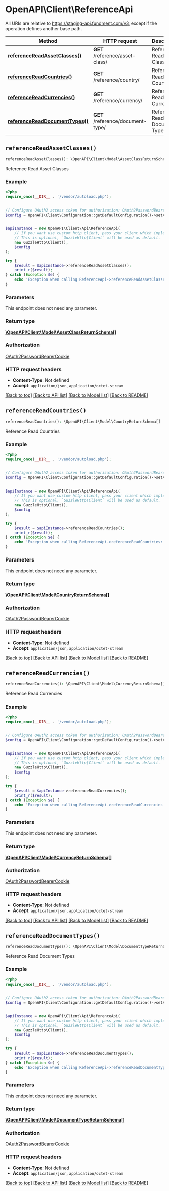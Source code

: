 # OpenAPI\Client\ReferenceApi

All URIs are relative to https://staging-api.fundment.com/v3, except if the operation defines another base path.

| Method | HTTP request | Description |
| ------------- | ------------- | ------------- |
| [**referenceReadAssetClasses()**](ReferenceApi.md#referenceReadAssetClasses) | **GET** /reference/asset-class/ | Reference Read Asset Classes |
| [**referenceReadCountries()**](ReferenceApi.md#referenceReadCountries) | **GET** /reference/country/ | Reference Read Countries |
| [**referenceReadCurrencies()**](ReferenceApi.md#referenceReadCurrencies) | **GET** /reference/currency/ | Reference Read Currencies |
| [**referenceReadDocumentTypes()**](ReferenceApi.md#referenceReadDocumentTypes) | **GET** /reference/document-type/ | Reference Read Document Types |


## `referenceReadAssetClasses()`

```php
referenceReadAssetClasses(): \OpenAPI\Client\Model\AssetClassReturnSchema[]
```

Reference Read Asset Classes

### Example

```php
<?php
require_once(__DIR__ . '/vendor/autoload.php');


// Configure OAuth2 access token for authorization: OAuth2PasswordBearerCookie
$config = OpenAPI\Client\Configuration::getDefaultConfiguration()->setAccessToken('YOUR_ACCESS_TOKEN');


$apiInstance = new OpenAPI\Client\Api\ReferenceApi(
    // If you want use custom http client, pass your client which implements `GuzzleHttp\ClientInterface`.
    // This is optional, `GuzzleHttp\Client` will be used as default.
    new GuzzleHttp\Client(),
    $config
);

try {
    $result = $apiInstance->referenceReadAssetClasses();
    print_r($result);
} catch (Exception $e) {
    echo 'Exception when calling ReferenceApi->referenceReadAssetClasses: ', $e->getMessage(), PHP_EOL;
}
```

### Parameters

This endpoint does not need any parameter.

### Return type

[**\OpenAPI\Client\Model\AssetClassReturnSchema[]**](../Model/AssetClassReturnSchema.md)

### Authorization

[OAuth2PasswordBearerCookie](../../README.md#OAuth2PasswordBearerCookie)

### HTTP request headers

- **Content-Type**: Not defined
- **Accept**: `application/json`, `application/octet-stream`

[[Back to top]](#) [[Back to API list]](../../README.md#endpoints)
[[Back to Model list]](../../README.md#models)
[[Back to README]](../../README.md)

## `referenceReadCountries()`

```php
referenceReadCountries(): \OpenAPI\Client\Model\CountryReturnSchema[]
```

Reference Read Countries

### Example

```php
<?php
require_once(__DIR__ . '/vendor/autoload.php');


// Configure OAuth2 access token for authorization: OAuth2PasswordBearerCookie
$config = OpenAPI\Client\Configuration::getDefaultConfiguration()->setAccessToken('YOUR_ACCESS_TOKEN');


$apiInstance = new OpenAPI\Client\Api\ReferenceApi(
    // If you want use custom http client, pass your client which implements `GuzzleHttp\ClientInterface`.
    // This is optional, `GuzzleHttp\Client` will be used as default.
    new GuzzleHttp\Client(),
    $config
);

try {
    $result = $apiInstance->referenceReadCountries();
    print_r($result);
} catch (Exception $e) {
    echo 'Exception when calling ReferenceApi->referenceReadCountries: ', $e->getMessage(), PHP_EOL;
}
```

### Parameters

This endpoint does not need any parameter.

### Return type

[**\OpenAPI\Client\Model\CountryReturnSchema[]**](../Model/CountryReturnSchema.md)

### Authorization

[OAuth2PasswordBearerCookie](../../README.md#OAuth2PasswordBearerCookie)

### HTTP request headers

- **Content-Type**: Not defined
- **Accept**: `application/json`, `application/octet-stream`

[[Back to top]](#) [[Back to API list]](../../README.md#endpoints)
[[Back to Model list]](../../README.md#models)
[[Back to README]](../../README.md)

## `referenceReadCurrencies()`

```php
referenceReadCurrencies(): \OpenAPI\Client\Model\CurrencyReturnSchema[]
```

Reference Read Currencies

### Example

```php
<?php
require_once(__DIR__ . '/vendor/autoload.php');


// Configure OAuth2 access token for authorization: OAuth2PasswordBearerCookie
$config = OpenAPI\Client\Configuration::getDefaultConfiguration()->setAccessToken('YOUR_ACCESS_TOKEN');


$apiInstance = new OpenAPI\Client\Api\ReferenceApi(
    // If you want use custom http client, pass your client which implements `GuzzleHttp\ClientInterface`.
    // This is optional, `GuzzleHttp\Client` will be used as default.
    new GuzzleHttp\Client(),
    $config
);

try {
    $result = $apiInstance->referenceReadCurrencies();
    print_r($result);
} catch (Exception $e) {
    echo 'Exception when calling ReferenceApi->referenceReadCurrencies: ', $e->getMessage(), PHP_EOL;
}
```

### Parameters

This endpoint does not need any parameter.

### Return type

[**\OpenAPI\Client\Model\CurrencyReturnSchema[]**](../Model/CurrencyReturnSchema.md)

### Authorization

[OAuth2PasswordBearerCookie](../../README.md#OAuth2PasswordBearerCookie)

### HTTP request headers

- **Content-Type**: Not defined
- **Accept**: `application/json`, `application/octet-stream`

[[Back to top]](#) [[Back to API list]](../../README.md#endpoints)
[[Back to Model list]](../../README.md#models)
[[Back to README]](../../README.md)

## `referenceReadDocumentTypes()`

```php
referenceReadDocumentTypes(): \OpenAPI\Client\Model\DocumentTypeReturnSchema[]
```

Reference Read Document Types

### Example

```php
<?php
require_once(__DIR__ . '/vendor/autoload.php');


// Configure OAuth2 access token for authorization: OAuth2PasswordBearerCookie
$config = OpenAPI\Client\Configuration::getDefaultConfiguration()->setAccessToken('YOUR_ACCESS_TOKEN');


$apiInstance = new OpenAPI\Client\Api\ReferenceApi(
    // If you want use custom http client, pass your client which implements `GuzzleHttp\ClientInterface`.
    // This is optional, `GuzzleHttp\Client` will be used as default.
    new GuzzleHttp\Client(),
    $config
);

try {
    $result = $apiInstance->referenceReadDocumentTypes();
    print_r($result);
} catch (Exception $e) {
    echo 'Exception when calling ReferenceApi->referenceReadDocumentTypes: ', $e->getMessage(), PHP_EOL;
}
```

### Parameters

This endpoint does not need any parameter.

### Return type

[**\OpenAPI\Client\Model\DocumentTypeReturnSchema[]**](../Model/DocumentTypeReturnSchema.md)

### Authorization

[OAuth2PasswordBearerCookie](../../README.md#OAuth2PasswordBearerCookie)

### HTTP request headers

- **Content-Type**: Not defined
- **Accept**: `application/json`, `application/octet-stream`

[[Back to top]](#) [[Back to API list]](../../README.md#endpoints)
[[Back to Model list]](../../README.md#models)
[[Back to README]](../../README.md)
